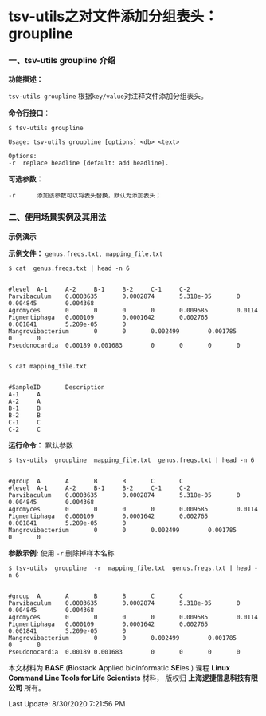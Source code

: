 # tsv-utils之对文件添加分组表头：groupline

### 一、tsv-utils groupline  介绍

**功能描述：**

`tsv-utils groupline`  根据`key/value`对注释文件添加分组表头。

**命令行接口**：

    $ tsv-utils groupline
    
    Usage: tsv-utils groupline [options] <db> <text>
    
    Options: 
    -r  replace headline [default: add headline].

**可选参数：**

    -r      添加该参数可以将表头替换，默认为添加表头；


### 二、使用场景实例及其用法

**示例演示**

**示例文件：** `genus.freqs.txt, mapping_file.txt`


    $ cat  genus.freqs.txt | head -n 6


    #level  A-1     A-2     B-1     B-2     C-1     C-2
    Parvibaculum    0.0003635       0.0002874       5.318e-05       0       0.004845        0.004368
    Agromyces       0       0       0       0       0.009585        0.0114
    Pigmentiphaga   0.000109        0.0001642       0.002765        0.001841        5.209e-05       0
    Mangrovibacterium       0       0       0.002499        0.001785        0       0
    Pseudonocardia  0.00189 0.001683        0       0       0       0


    $ cat mapping_file.txt


    #SampleID       Description
    A-1     A
    A-2     A
    B-1     B
    B-2     B
    C-1     C
    C-2     C

**运行命令：** 默认参数

    $ tsv-utils  groupline  mapping_file.txt  genus.freqs.txt | head -n 6


    #group  A       A       B       B       C       C
    #level  A-1     A-2     B-1     B-2     C-1     C-2
    Parvibaculum    0.0003635       0.0002874       5.318e-05       0       0.004845        0.004368
    Agromyces       0       0       0       0       0.009585        0.0114
    Pigmentiphaga   0.000109        0.0001642       0.002765        0.001841        5.209e-05       0
    Mangrovibacterium       0       0       0.002499        0.001785        0       0


**参数示例:** 使用 `-r` 删除掉样本名称

    $ tsv-utils  groupline  -r  mapping_file.txt  genus.freqs.txt | head -n 6


    #group  A       A       B       B       C       C
    Parvibaculum    0.0003635       0.0002874       5.318e-05       0       0.004845        0.004368
    Agromyces       0       0       0       0       0.009585        0.0114
    Pigmentiphaga   0.000109        0.0001642       0.002765        0.001841        5.209e-05       0
    Mangrovibacterium       0       0       0.002499        0.001785        0       0
    Pseudonocardia  0.00189 0.001683        0       0       0       0



本文材料为 **BASE** (**B**iostack **A**pplied bioinformatic **SE**ies ) 课程 **Linux Command Line Tools for Life Scientists** 材料， 版权归 **上海逻捷信息科技有限公司** 所有。

Last Update: 8/30/2020 7:21:56 PM
